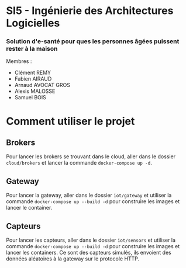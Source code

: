 # SI5 - Ingénierie des Architectures Logicielles

### Solution d'e-santé pour ques les personnes âgées puissent rester à la maison

Membres : 
  - Clément REMY
  - Fabien AIRAUD
  - Arnaud AVOCAT GROS
  - Alexis MALOSSE
  - Samuel BOIS

# Comment utiliser le projet

## Brokers

Pour lancer les brokers se trouvant dans le cloud, aller dans le dossier `cloud/brokers` et lancer la commande `docker-compose up -d`.

## Gateway

Pour lancer la gateway, aller dans le dossier `iot/gateway` et utiliser la commande `docker-compose up --build -d` pour construire les images et lancer le container.

## Capteurs

Pour lancer les capteurs, aller dans le dossier `iot/sensors` et utiliser la commande `docker-compose up --build -d` pour construire les images et lancer les containers.
Ce sont des capteurs simulés, ils envoient des données aléatoires à la gateway sur le protocole HTTP.
